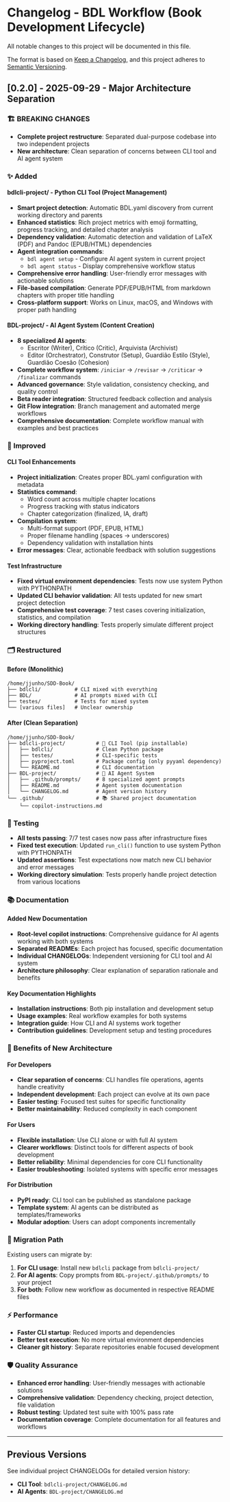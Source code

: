 # Changelog - BDL Workflow (Book Development Lifecycle)

All notable changes to this project will be documented in this file.

The format is based on [Keep a Changelog](https://keepachangelog.com/en/1.0.0/),
and this project adheres to [Semantic Versioning](https://semver.org/spec/v2.0.0.html).

## [0.2.0] - 2025-09-29 - Major Architecture Separation

### 🏗️ BREAKING CHANGES

- **Complete project restructure**: Separated dual-purpose codebase into two independent projects
- **New architecture**: Clean separation of concerns between CLI tool and AI agent system

### ✨ Added

#### bdlcli-project/ - Python CLI Tool (Project Management)
- **Smart project detection**: Automatic BDL.yaml discovery from current working directory and parents
- **Enhanced statistics**: Rich project metrics with emoji formatting, progress tracking, and detailed chapter analysis
- **Dependency validation**: Automatic detection and validation of LaTeX (PDF) and Pandoc (EPUB/HTML) dependencies
- **Agent integration commands**: 
  - `bdl agent setup` - Configure AI agent system in current project
  - `bdl agent status` - Display comprehensive workflow status
- **Comprehensive error handling**: User-friendly error messages with actionable solutions
- **File-based compilation**: Generate PDF/EPUB/HTML from markdown chapters with proper title handling
- **Cross-platform support**: Works on Linux, macOS, and Windows with proper path handling

#### BDL-project/ - AI Agent System (Content Creation)
- **8 specialized AI agents**: 
  - Escritor (Writer), Crítico (Critic), Arquivista (Archivist)
  - Editor (Orchestrator), Construtor (Setup), Guardião Estilo (Style), Guardião Coesão (Cohesion)
- **Complete workflow system**: `/iniciar` → `/revisar` → `/criticar` → `/finalizar` commands
- **Advanced governance**: Style validation, consistency checking, and quality control
- **Beta reader integration**: Structured feedback collection and analysis
- **Git Flow integration**: Branch management and automated merge workflows
- **Comprehensive documentation**: Complete workflow manual with examples and best practices

### 🔧 Improved

#### CLI Tool Enhancements
- **Project initialization**: Creates proper BDL.yaml configuration with metadata
- **Statistics command**: 
  - Word count across multiple chapter locations
  - Progress tracking with status indicators
  - Chapter categorization (finalized, IA, draft)
- **Compilation system**: 
  - Multi-format support (PDF, EPUB, HTML)  
  - Proper filename handling (spaces → underscores)
  - Dependency validation with installation hints
- **Error messages**: Clear, actionable feedback with solution suggestions

#### Test Infrastructure
- **Fixed virtual environment dependencies**: Tests now use system Python with PYTHONPATH
- **Updated CLI behavior validation**: All tests updated for new smart project detection
- **Comprehensive test coverage**: 7 test cases covering initialization, statistics, and compilation
- **Working directory handling**: Tests properly simulate different project structures

### 🗂️ Restructured

#### Before (Monolithic)
```
/home/jjunho/SDD-Book/
├── bdlcli/           # CLI mixed with everything
├── BDL/              # AI prompts mixed with CLI
├── testes/           # Tests for mixed system
└── [various files]   # Unclear ownership
```

#### After (Clean Separation)
```
/home/jjunho/SDD-Book/
├── bdlcli-project/          # 🔧 CLI Tool (pip installable)
│   ├── bdlcli/              # Clean Python package
│   ├── testes/              # CLI-specific tests  
│   ├── pyproject.toml       # Package config (only pyyaml dependency)
│   └── README.md            # CLI documentation
├── BDL-project/             # 🤖 AI Agent System
│   ├── .github/prompts/     # 8 specialized agent prompts
│   ├── README.md            # Agent system documentation
│   └── CHANGELOG.md         # Agent version history
└── .github/                 # 📚 Shared project documentation
    └── copilot-instructions.md
```

### 🧪 Testing

- **All tests passing**: 7/7 test cases now pass after infrastructure fixes
- **Fixed test execution**: Updated `run_cli()` function to use system Python with PYTHONPATH
- **Updated assertions**: Test expectations now match new CLI behavior and error messages
- **Working directory simulation**: Tests properly handle project detection from various locations

### 📚 Documentation

#### Added New Documentation
- **Root-level copilot instructions**: Comprehensive guidance for AI agents working with both systems
- **Separated READMEs**: Each project has focused, specific documentation
- **Individual CHANGELOGs**: Independent versioning for CLI tool and AI system
- **Architecture philosophy**: Clear explanation of separation rationale and benefits

#### Key Documentation Highlights
- **Installation instructions**: Both pip installation and development setup
- **Usage examples**: Real workflow examples for both systems  
- **Integration guide**: How CLI and AI systems work together
- **Contribution guidelines**: Development setup and testing procedures

### 🚀 Benefits of New Architecture

#### For Developers
- **Clear separation of concerns**: CLI handles file operations, agents handle creativity
- **Independent development**: Each project can evolve at its own pace
- **Easier testing**: Focused test suites for specific functionality
- **Better maintainability**: Reduced complexity in each component

#### For Users  
- **Flexible installation**: Use CLI alone or with full AI system
- **Clearer workflows**: Distinct tools for different aspects of book development
- **Better reliability**: Minimal dependencies for core CLI functionality
- **Easier troubleshooting**: Isolated systems with specific error messages

#### For Distribution
- **PyPI ready**: CLI tool can be published as standalone package
- **Template system**: AI agents can be distributed as templates/frameworks
- **Modular adoption**: Users can adopt components incrementally

### 🔄 Migration Path

Existing users can migrate by:

1. **For CLI usage**: Install new `bdlcli` package from `bdlcli-project/`
2. **For AI agents**: Copy prompts from `BDL-project/.github/prompts/` to your project
3. **For both**: Follow new workflow as documented in respective README files

### ⚡ Performance

- **Faster CLI startup**: Reduced imports and dependencies
- **Better test execution**: No more virtual environment dependencies
- **Cleaner git history**: Separate repositories enable focused development

### 🛡️ Quality Assurance

- **Enhanced error handling**: User-friendly messages with actionable solutions
- **Comprehensive validation**: Dependency checking, project detection, file validation
- **Robust testing**: Updated test suite with 100% pass rate
- **Documentation coverage**: Complete documentation for all features and workflows

---

## Previous Versions

See individual project CHANGELOGs for detailed version history:
- **CLI Tool**: `bdlcli-project/CHANGELOG.md` 
- **AI Agents**: `BDL-project/CHANGELOG.md`
